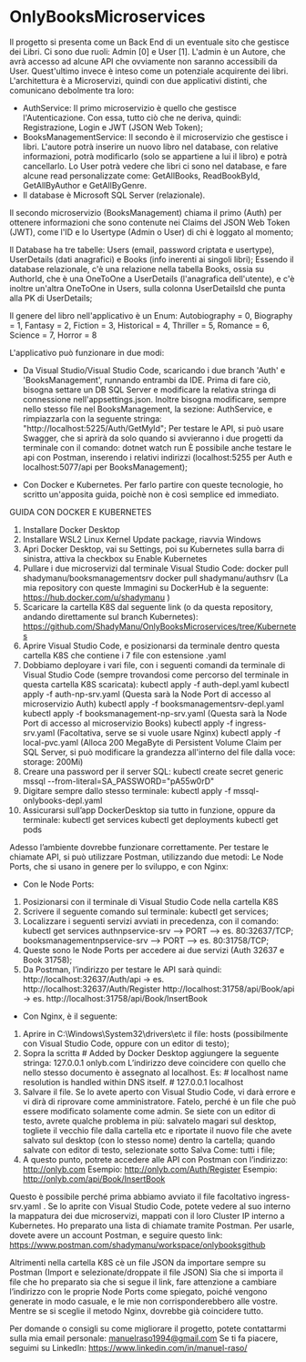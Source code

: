 # OnlyBooksMicroservices
Il progetto si presenta come un Back End di un eventuale sito che gestisce dei Libri. Ci sono due ruoli: Admin [0] e User [1]. L'admin è un Autore, che avrà accesso ad alcune API che ovviamente non saranno accessibili da User. Quest'ultimo invece è inteso come un potenziale acquirente dei libri. 
L'architettura è a Microservizi, quindi con due applicativi distinti, che comunicano debolmente tra loro:
- AuthService: Il primo microservizio è quello che gestisce l'Autenticazione. Con essa, tutto ciò che ne deriva, quindi: Registrazione, Login e JWT (JSON Web Token);
- BooksManagementService: Il secondo è il microservizio che gestisce i libri. L'autore potrà inserire un nuovo libro nel database, con relative informazioni, potrà modificarlo (solo se appartiene a lui il libro) e potrà cancellarlo. Lo User potrà vedere che libri ci sono nel database, e fare alcune read personalizzate come: GetAllBooks, ReadBookById, GetAllByAuthor e GetAllByGenre. 
- Il database è Microsoft SQL Server (relazionale).

Il secondo microservizio (BooksManagement) chiama il primo (Auth) per ottenere informazioni che sono contenute nei Claims del JSON Web Token (JWT), come l'ID e lo Usertype (Admin o User) di chi è loggato al momento; 

Il Database ha tre tabelle: Users (email, password criptata e usertype), UserDetails (dati anagrafici) e Books (info inerenti ai singoli libri);
Essendo il database relazionale, c'è una relazione nella tabella Books, ossia su AuthorId, che è una OneToOne a UserDetails (l'anagrafica dell'utente), e c'è inoltre un'altra OneToOne in Users, sulla colonna UserDetailsId che punta alla PK di UserDetails;

Il genere del libro nell'applicativo è un Enum:
Autobiography = 0, 
Biography = 1, 
Fantasy = 2,
Fiction = 3,
Historical = 4,
Thriller = 5,
Romance = 6,
Science = 7,
Horror = 8

L'applicativo può funzionare in due modi:

- Da Visual Studio/Visual Studio Code, scaricando i due branch 'Auth' e 'BooksManagement', runnando entrambi da IDE. Prima di fare ciò, bisogna settare un DB SQL Server e modificare la relativa stringa di connessione nell'appsettings.json. Inoltre bisogna modificare, sempre nello stesso file nel BooksManagement, la sezione: AuthService, e rimpiazzarla con la seguente stringa: "http://localhost:5225/Auth/GetMyId"; Per testare le API, si può usare Swagger, che si aprirà da solo quando si avvieranno i due progetti da terminale con il comando: 
        dotnet watch run
È possibile anche testare le api con Postman, inserendo i relativi indirizzi (localhost:5255 per Auth e localhost:5077/api per BooksManagement);

- Con Docker e Kubernetes. Per farlo partire con queste tecnologie, ho scritto un'apposita guida, poichè non è così semplice ed immediato.

GUIDA CON DOCKER E KUBERNETES
1. Installare Docker Desktop
2. Installare WSL2 Linux Kernel Update package, riavvia Windows
3. Apri Docker Desktop, vai su Settings, poi su Kubernetes sulla barra di sinistra, attiva la checkbox su Enable Kubernetes	
4. Pullare i due microservizi dal terminale Visual Studio Code: 
        docker pull shadymanu/booksmanagementsrv 
        docker pull shadymanu/authsrv
(La mia repository con queste Immagini su DockerHub è la seguente: https://hub.docker.com/u/shadymanu )
5. Scaricare la cartella K8S dal seguente link (o da questa repository, andando direttamente sul branch Kubernetes): 
        https://github.com/ShadyManu/OnlyBooksMicroservices/tree/Kubernetes
6. Aprire Visual Studio Code, e posizionarsi da terminale dentro questa cartella K8S che contiene i 7 file con estensione .yaml
7. Dobbiamo deployare i vari file, con i seguenti comandi da terminale di Visual Studio Code (sempre trovandosi come percorso del    terminale in questa cartella K8S scaricata):
        kubectl apply -f auth-depl.yaml
        kubectl apply -f auth-np-srv.yaml  (Questa sarà la Node Port di accesso al microservizio Auth)
        kubectl apply -f booksmanagementsrv-depl.yaml
        kubectl apply -f booksmanagement-np-srv.yaml  (Questa sarà la Node Port di accesso al microservizio Books)
        kubectl apply -f ingress-srv.yaml (Facoltativa, serve se si vuole usare Nginx)
        kubectl apply -f local-pvc.yaml (Alloca 200 MegaByte di Persistent Volume Claim per SQL Server, si può modificare la grandezza           all'interno del file dalla voce: storage: 200Mi)
8. Creare una password per il server SQL: 
        kubectl create secret generic mssql --from-literal=SA_PASSWORD="pA55w0rD"
9. Digitare sempre dallo stesso terminale:
        kubectl apply -f mssql-onlybooks-depl.yaml
10. Assicurarsi sull’app DockerDesktop sia tutto in funzione, oppure da terminale:
        kubectl get services
        kubectl get deployments
        kubectl get pods
        
Adesso l’ambiente dovrebbe funzionare correttamente. Per testare le chiamate API, si può utilizzare Postman, utilizzando due metodi:
Le Node Ports, che si usano in genere per lo sviluppo, e con Nginx:

- Con le Node Ports:
1. Posizionarsi con il terminale di Visual Studio Code nella cartella K8S
2. Scrivere il seguente comando sul terminale:
        kubectl get services;
3. Localizzare i seguenti servizi avviati in precedenza, con il comando: kubectl get services
        authnpservice-srv --> PORT --> es. 80:32637/TCP;
        booksmanagementnpservice-srv --> PORT --> es. 80:31758/TCP;
4. Queste sono le Node Ports per accedere ai due servizi (Auth 32637 e Book 31758);
5. Da Postman, l’indirizzo per testare le API sarà quindi:
        http://localhost:32637/Auth/api  ->  es. http://localhost:32637/Auth/Register
        http://localhost:31758/api/Book/api -> es. http://localhost:31758/api/Book/InsertBook
        
- Con Nginx, è il seguente:
1. Aprire in C:\Windows\System32\drivers\etc il file: hosts (possibilmente con Visual Studio Code, oppure con un editor di testo);
2. Sopra la scritta # Added by Docker Desktop aggiungere la seguente stringa:
        127.0.0.1 onlyb.com
L’indirizzo deve coincidere con quello che nello stesso documento è assegnato al localhost. Es:
        # localhost name resolution is handled within DNS itself.
        #	127.0.0.1       localhost
3. Salvare il file. Se lo avete aperto con Visual Studio Code, vi darà errore e vi dirà di riprovare come amministratore. Fatelo, perché è un file che può essere modificato solamente come admin. Se siete con un editor di testo, avrete qualche problema in più: salvatelo magari sul desktop, togliete il vecchio file dalla cartella etc e riportate il nuovo file che avete salvato sul desktop (con lo stesso nome) dentro la cartella; quando salvate con editor di testo, selezionate sotto Salva Come: tutti i file;
4. A questo punto, potrete accedere alle API con Postman con l’indirizzo: http://onlyb.com
        Esempio: http://onlyb.com/Auth/Register 
        Esempio: http://onlyb.com/api/Book/InsertBook
        
Questo è possibile perché prima abbiamo avviato il file facoltativo ingress-srv.yaml . Se lo aprite con Visual Studio Code, potete vedere al suo interno la mappatura dei due microservizi, mappati con il loro Cluster IP interno a Kubernetes.
Ho preparato una lista di chiamate tramite Postman. Per usarle, dovete avere un account Postman, e seguire questo link:
https://www.postman.com/shadymanu/workspace/onlybooksgithub

Altrimenti nella cartella K8S cè un file JSON da importare sempre su Postman (Import e selezionate/droppate il file JSON)
Sia che si importa il file che ho preparato sia che si segue il link, fare attenzione a cambiare l’indirizzo con le proprie Node Ports come spiegato, poiché vengono generate in modo casuale, e le mie non corrisponderebbero alle vostre. Mentre se si sceglie il metodo Nginx, dovrebbe già coincidere tutto.

Per domande o consigli su come migliorare il progetto, potete contattarmi sulla mia email personale: manuelraso1994@gmail.com
Se ti fa piacere, seguimi su LinkedIn: https://www.linkedin.com/in/manuel-raso/
